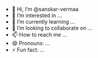 - 👋 Hi, I’m @sanskar-vermaa
- 👀 I’m interested in ...
- 🌱 I’m currently learning ...
- 💞️ I’m looking to collaborate on ...
- 📫 How to reach me ...
- 😄 Pronouns: ...
- ⚡ Fun fact: ...

<!---
sanskar-vermaa/sanskar-vermaa is a ✨ special ✨ repository because its `README.md` (this file) appears on your GitHub profile.
You can click the Preview link to take a look at your changes.
--->
